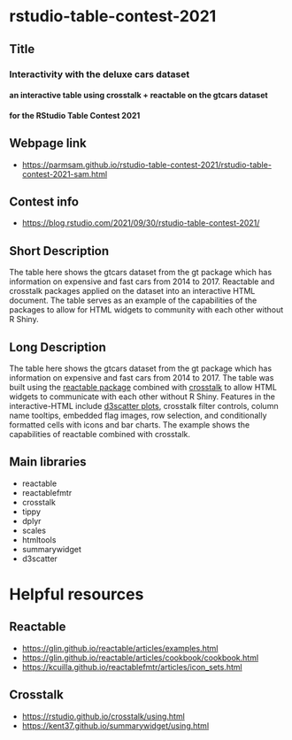 # rstudio-table-contest-2021

## Title
### Interactivity with the deluxe cars dataset

#### an interactive table using crosstalk + reactable on the gtcars dataset
#### for the RStudio Table Contest 2021


## Webpage link
* https://parmsam.github.io/rstudio-table-contest-2021/rstudio-table-contest-2021-sam.html

## Contest info
* https://blog.rstudio.com/2021/09/30/rstudio-table-contest-2021/

## Short Description
The table here shows the gtcars dataset from the gt package which has information on expensive and fast cars from 2014 to 2017. Reactable and crosstalk packages applied on the dataset into an interactive HTML document. The table serves as an example of the capabilities of the packages to allow for HTML widgets to community with each other without R Shiny. 

## Long Description
The table here shows the gtcars dataset from the gt package which has information on expensive and fast cars from 2014 to 2017. The table was built using the [reactable package](https://glin.github.io/reactable/) combined with [crosstalk](https://rstudio.github.io/crosstalk/) to allow HTML widgets to communicate with each other without R Shiny. Features in the interactive-HTML include [d3scatter plots](https://github.com/jcheng5/d3scatter), crosstalk filter controls, column name tooltips, embedded flag images, row selection, and conditionally formatted cells with icons and bar charts. The example shows the capabilities of reactable combined with crosstalk.

## Main libraries
* reactable
* reactablefmtr
* crosstalk
* tippy
* dplyr
* scales
* htmltools
* summarywidget
* d3scatter

# Helpful resources

## Reactable
* https://glin.github.io/reactable/articles/examples.html
* https://glin.github.io/reactable/articles/cookbook/cookbook.html
* https://kcuilla.github.io/reactablefmtr/articles/icon_sets.html

## Crosstalk
* https://rstudio.github.io/crosstalk/using.html
* https://kent37.github.io/summarywidget/using.html

